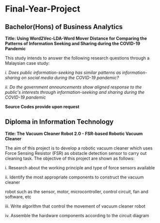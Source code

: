 # Final-Year-Project

## Bachelor(Hons) of Business Analytics
**Title: Using Word2Vec-LDA-Word Mover Distance for Comparing the Patterns of Information Seeking and Sharing during the COVID-19 Pandemic**

This study intends to answer the following research questions through a Malaysian case study: 

*i. Does public information-seeking has similar 
patterns as information-sharing on social media during the 
COVID-19 pandemic?*

*ii. Do the government announcements show aligned 
response to the public's interests through information-seeking and sharing during the COVID-19 pandemic*

**Source Codes provide upon request**

## Diploma in Information Technology 
**Title: The Vacuum Cleaner Robot 2.0 - FSR-based Robotic Vacuum Cleaner**

The aim of this project is to develop a robotic vacuum cleaner which uses Force Sensing Resistor (FSR) as obstacle detection sensor to carry out cleaning task.
The objective of this project are shown as follows:

i. Research about the working principle and type of force sensors available

ii. Identify the most appropriate components to construct the vacuum cleaner 

robot such as the sensor, motor, microcontroller, control circuit, fan and 
software, etc

iii. Write algorithm that control the movement of vacuum cleaner robot 

iv. Assemble the hardware components according to the circuit diagram
